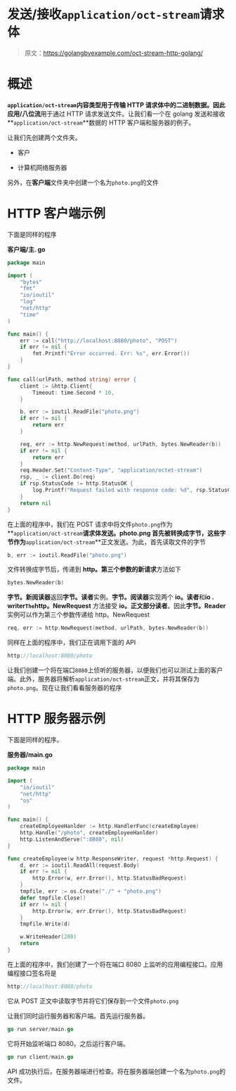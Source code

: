 # 发送/接收`application/oct-stream`请求体

> 原文：<https://golangbyexample.com/oct-stream-http-golang/>

# **概述**

**`application/oct-stream`**内容类型用于传输 HTTP 请求体中的二进制数据。因此**应用/八位流**用于通过 HTTP 请求发送文件。让我们看一个在 golang 发送和接收**`application/oct-stream`**数据的 HTTP 客户端和服务器的例子。

让我们先创建两个文件夹。

*   客户

*   计算机网络服务器

另外，在**客户端**文件夹中创建一个名为`photo.png`的文件

# **HTTP 客户端示例**

下面是同样的程序

**客户端/主. go**

```go
package main

import (
	"bytes"
	"fmt"
	"io/ioutil"
	"log"
	"net/http"
	"time"
)

func main() {
	err := call("http://localhost:8080/photo", "POST")
	if err != nil {
		fmt.Printf("Error occurred. Err: %s", err.Error())
	}
}

func call(urlPath, method string) error {
	client := &http.Client{
		Timeout: time.Second * 10,
	}

	b, err := ioutil.ReadFile("photo.png")
	if err != nil {
		return err
	}

	req, err := http.NewRequest(method, urlPath, bytes.NewReader(b))
	if err != nil {
		return err
	}
	req.Header.Set("Content-Type", "application/octet-stream")
	rsp, _ := client.Do(req)
	if rsp.StatusCode != http.StatusOK {
		log.Printf("Request failed with response code: %d", rsp.StatusCode)
	}
	return nil
}
```

在上面的程序中，我们在 POST 请求中将文件`photo.png`作为**`application/oct-stream`**请求体发送。photo.png 首先被转换成字节，这些字节作为**`application/oct-stream`**正文发送。为此，首先读取文件的字节

```go
b, err := ioutil.ReadFile("photo.png")
```

文件转换成字节后，传递到 **http。第三个参数的新请求**方法如下

```go
bytes.NewReader(b)
```

**字节。新阅读器**返回**字节。读者**实例。**字节。阅读器**实现两个 **io。读者**和**io . writer`The`http。NewRequest** 方法接受 **io。正文部分读者**。因此**字节。Reader** 实例可以作为第三个参数传递给 http。NewRequest

```go
req, err := http.NewRequest(method, urlPath, bytes.NewReader(b))
```

同样在上面的程序中，我们正在调用下面的 API

```go
http://localhost:8080/photo
```

让我们创建一个将在端口`8080`上侦听的服务器，以便我们也可以测试上面的客户端。此外，服务器将解析`application/oct-stream`正文，并将其保存为`photo.png`。现在让我们看看服务器的程序

# **HTTP 服务器示例**

下面是同样的程序。

**服务器/main.go**

```go
package main

import (
	"io/ioutil"
	"net/http"
	"os"
)

func main() {
	createEmployeeHanlder := http.HandlerFunc(createEmployee)
	http.Handle("/photo", createEmployeeHanlder)
	http.ListenAndServe(":8080", nil)
}

func createEmployee(w http.ResponseWriter, request *http.Request) {
	d, err := ioutil.ReadAll(request.Body)
	if err != nil {
		http.Error(w, err.Error(), http.StatusBadRequest)
	}
	tmpfile, err := os.Create("./" + "photo.png")
	defer tmpfile.Close()
	if err != nil {
		http.Error(w, err.Error(), http.StatusBadRequest)
	}
	tmpfile.Write(d)

	w.WriteHeader(200)
	return
}
```

在上面的程序中，我们创建了一个将在端口 8080 上监听的应用编程接口。应用编程接口签名将是

```go
http://localhost:8080/photo
```

它从 POST 正文中读取字节并将它们保存到一个文件`photo.png`

让我们同时运行服务器和客户端。首先运行服务器。

```go
go run server/main.go
```

它将开始监听端口 8080。之后运行客户端。

```go
go run client/main.go
```

API 成功执行后，在服务器端进行检查。将在服务器端创建一个名为`photo.png`的文件。